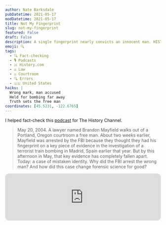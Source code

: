 ```yaml
---
author: Nate Barksdale
pubDatetime: 2021-05-17
modDatetime: 2021-05-17
title: Not My Fingerprint
slug: not-my-fingerprint
featured: False
draft: False
description: A single fingerprint nearly convicts an innocent man. HISTORY This Week revisits Brandon Mayfield's wrongful arrest for the Madrid train bombings.
emoji: 🔍
tags:
  - 🔍 Fact-checking
  - 🎙️ Podcasts
  - 🇭 History.com
  - ⚖️ Law
  - ⚖️ Courtroom
  - 🔍 Errors
  - 🇺🇸 United States
haiku: |
  Wrong mark, man accused
  Held for bombing far away
  Truth sets the free man
coordinates: [45.5231, -122.6765]
---
```


I helped fact-check this [podcast](https://open.spotify.com/episode/0GmbiWNRJ9kvb4gvIQVuBy?si=-RnaM5yCStCNoGBXV0LwIA) for The History Channel.

> May 20, 2004. A lawyer named Brandon Mayfield walks out of a Portland, Oregon courtroom a free man. About two weeks earlier, Mayfield was arrested by the FBI because they thought they had his fingerprint on a key piece of evidence in the investigation of a terrorist train bombing in Madrid, Spain earlier that year. But by this afternoon in May, that key evidence has completely fallen apart. Today: a case of mistaken identity. Why did the FBI arrest the wrong man? And how did this case change forensic science for good?

<iframe style="border-radius:12px" src="https://open.spotify.com/embed/episode/0GmbiWNRJ9kvb4gvIQVuBy?utm_source=generator" width="100%" height="152" frameBorder="0" allowfullscreen="" allow="autoplay; clipboard-write; encrypted-media; fullscreen; picture-in-picture" loading="lazy"></iframe>
